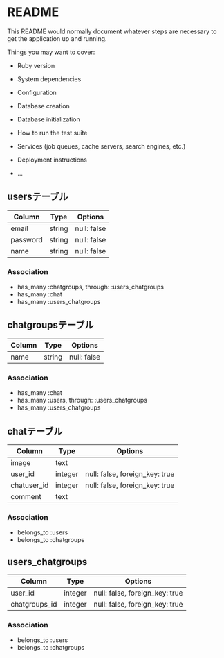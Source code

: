 # README

This README would normally document whatever steps are necessary to get the
application up and running.

Things you may want to cover:

* Ruby version

* System dependencies

* Configuration

* Database creation

* Database initialization

* How to run the test suite

* Services (job queues, cache servers, search engines, etc.)

* Deployment instructions

* ...

## usersテーブル
|Column|Type|Options|
|------|----|-------|
|email|string |null: false|
|password|string |null: false|
|name|string |null: false|
### Association
- has_many :chatgroups, through: :users_chatgroups
- has_many :chat
- has_many :users_chatgroups


## chatgroupsテーブル
|Column|Type|Options|
|------|----|-------|
|name|string|null: false|
### Association
- has_many :chat
- has_many :users, through: :users_chatgroups
- has_many :users_chatgroups


## chatテーブル
|Column|Type|Options|
|------|----|-------|
|image|text|
|user_id|integer|null: false, foreign_key: true|
|chatuser_id|integer|null: false, foreign_key: true|
|comment|text|
### Association
- belongs_to :users
- belongs_to :chatgroups


## users_chatgroups
|Column|Type|Options|
|------|----|-------|
|user_id|integer|null: false, foreign_key: true|
|chatgroups_id|integer|null: false, foreign_key: true|
### Association
- belongs_to :users
- belongs_to :chatgroups

